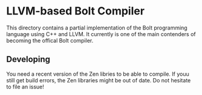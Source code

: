 # LLVM-based Bolt Compiler

This directory contains a partial implementation of the Bolt programming
language using C++ and LLVM. It currently is one of the main contenders of
becoming the offical Bolt compiler.


## Developing

You need a recent version of the Zen libries to be able to compile. If youu
still get build errors, the Zen libraries might be out of date. Do not hesitate
to file an issue!

